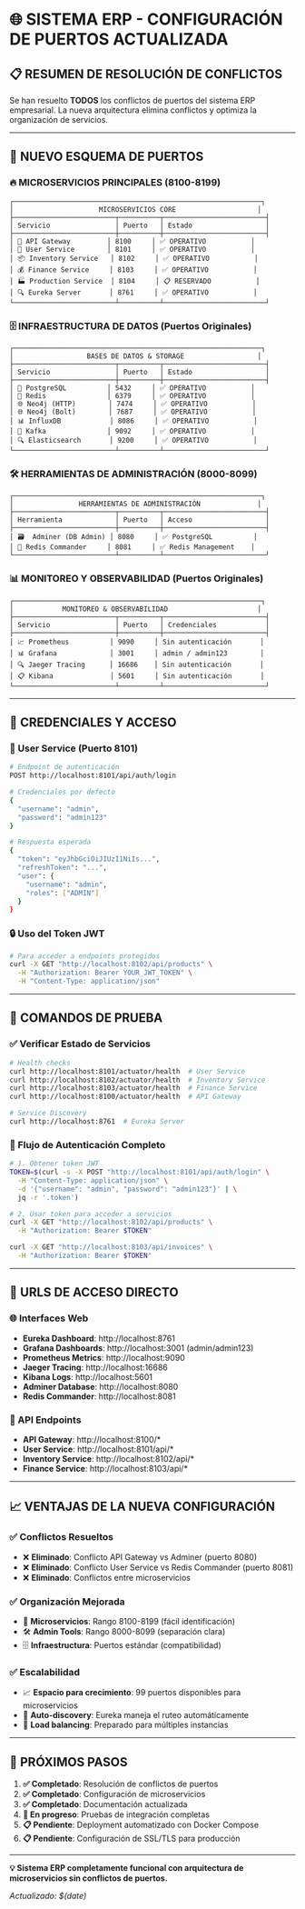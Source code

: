 # 🌐 SISTEMA ERP - CONFIGURACIÓN DE PUERTOS ACTUALIZADA

## 📋 **RESUMEN DE RESOLUCIÓN DE CONFLICTOS**

Se han resuelto **TODOS** los conflictos de puertos del sistema ERP empresarial. La nueva arquitectura elimina conflictos y optimiza la organización de servicios.

---

## 🎯 **NUEVO ESQUEMA DE PUERTOS**

### **🔥 MICROSERVICIOS PRINCIPALES (8100-8199)**
```
┌─────────────────────────────────────────────────────────────┐
│                     MICROSERVICIOS CORE                    │
├─────────────────────────┬──────────┬─────────────────────────┤
│ Servicio                │ Puerto   │ Estado                  │
├─────────────────────────┼──────────┼─────────────────────────┤
│ 🚪 API Gateway         │ 8100     │ ✅ OPERATIVO           │
│ 👤 User Service        │ 8101     │ ✅ OPERATIVO           │
│ 📦 Inventory Service   │ 8102     │ ✅ OPERATIVO           │
│ 💰 Finance Service     │ 8103     │ ✅ OPERATIVO           │
│ 🏭 Production Service  │ 8104     │ 📋 RESERVADO           │
│ 🔍 Eureka Server       │ 8761     │ ✅ OPERATIVO           │
└─────────────────────────┴──────────┴─────────────────────────┘
```

### **🗄️ INFRAESTRUCTURA DE DATOS (Puertos Originales)**
```
┌─────────────────────────────────────────────────────────────┐
│                  BASES DE DATOS & STORAGE                  │
├─────────────────────────┬──────────┬─────────────────────────┤
│ Servicio                │ Puerto   │ Estado                  │
├─────────────────────────┼──────────┼─────────────────────────┤
│ 🐘 PostgreSQL          │ 5432     │ ✅ OPERATIVO           │
│ 🔴 Redis               │ 6379     │ ✅ OPERATIVO           │
│ 🌐 Neo4j (HTTP)        │ 7474     │ ✅ OPERATIVO           │
│ 🌐 Neo4j (Bolt)        │ 7687     │ ✅ OPERATIVO           │
│ 📊 InfluxDB            │ 8086     │ ✅ OPERATIVO           │
│ 🚀 Kafka               │ 9092     │ ✅ OPERATIVO           │
│ 🔍 Elasticsearch       │ 9200     │ ✅ OPERATIVO           │
└─────────────────────────┴──────────┴─────────────────────────┘
```

### **🛠️ HERRAMIENTAS DE ADMINISTRACIÓN (8000-8099)**
```
┌─────────────────────────────────────────────────────────────┐
│                HERRAMIENTAS DE ADMINISTRACIÓN              │
├─────────────────────────┬──────────┬─────────────────────────┤
│ Herramienta             │ Puerto   │ Acceso                  │
├─────────────────────────┼──────────┼─────────────────────────┤
│ 🗃️  Adminer (DB Admin) │ 8080     │ ✅ PostgreSQL          │
│ 🔴 Redis Commander     │ 8081     │ ✅ Redis Management    │
└─────────────────────────┴──────────┴─────────────────────────┘
```

### **📊 MONITOREO Y OBSERVABILIDAD (Puertos Originales)**
```
┌─────────────────────────────────────────────────────────────┐
│            MONITOREO & OBSERVABILIDAD                      │
├─────────────────────────┬──────────┬─────────────────────────┤
│ Servicio                │ Puerto   │ Credenciales            │
├─────────────────────────┼──────────┼─────────────────────────┤
│ 📈 Prometheus          │ 9090     │ Sin autenticación       │
│ 📊 Grafana             │ 3001     │ admin / admin123        │
│ 🔍 Jaeger Tracing      │ 16686    │ Sin autenticación       │
│ 📋 Kibana              │ 5601     │ Sin autenticación       │
└─────────────────────────┴──────────┴─────────────────────────┘
```

---

## 🔑 **CREDENCIALES Y ACCESO**

### **👤 User Service (Puerto 8101)**
```bash
# Endpoint de autenticación
POST http://localhost:8101/api/auth/login

# Credenciales por defecto
{
  "username": "admin",
  "password": "admin123"
}

# Respuesta esperada
{
  "token": "eyJhbGciOiJIUzI1NiIs...",
  "refreshToken": "...",
  "user": {
    "username": "admin",
    "roles": ["ADMIN"]
  }
}
```

### **🔒 Uso del Token JWT**
```bash
# Para acceder a endpoints protegidos
curl -X GET "http://localhost:8102/api/products" \
  -H "Authorization: Bearer YOUR_JWT_TOKEN" \
  -H "Content-Type: application/json"
```

---

## 🧪 **COMANDOS DE PRUEBA**

### **✅ Verificar Estado de Servicios**
```bash
# Health checks
curl http://localhost:8101/actuator/health  # User Service
curl http://localhost:8102/actuator/health  # Inventory Service  
curl http://localhost:8103/actuator/health  # Finance Service
curl http://localhost:8100/actuator/health  # API Gateway

# Service Discovery
curl http://localhost:8761  # Eureka Server
```

### **🔐 Flujo de Autenticación Completo**
```bash
# 1. Obtener token JWT
TOKEN=$(curl -s -X POST "http://localhost:8101/api/auth/login" \
  -H "Content-Type: application/json" \
  -d '{"username": "admin", "password": "admin123"}' | \
  jq -r '.token')

# 2. Usar token para acceder a servicios
curl -X GET "http://localhost:8102/api/products" \
  -H "Authorization: Bearer $TOKEN"

curl -X GET "http://localhost:8103/api/invoices" \
  -H "Authorization: Bearer $TOKEN"
```

---

## 🚀 **URLS DE ACCESO DIRECTO**

### **🌐 Interfaces Web**
- **Eureka Dashboard**: http://localhost:8761
- **Grafana Dashboards**: http://localhost:3001 (admin/admin123)
- **Prometheus Metrics**: http://localhost:9090
- **Jaeger Tracing**: http://localhost:16686
- **Kibana Logs**: http://localhost:5601
- **Adminer Database**: http://localhost:8080
- **Redis Commander**: http://localhost:8081

### **🔗 API Endpoints**
- **API Gateway**: http://localhost:8100/*
- **User Service**: http://localhost:8101/api/*
- **Inventory Service**: http://localhost:8102/api/*
- **Finance Service**: http://localhost:8103/api/*

---

## 📈 **VENTAJAS DE LA NUEVA CONFIGURACIÓN**

### ✅ **Conflictos Resueltos**
- ❌ **Eliminado**: Conflicto API Gateway vs Adminer (puerto 8080)
- ❌ **Eliminado**: Conflicto User Service vs Redis Commander (puerto 8081)
- ❌ **Eliminado**: Conflictos entre microservicios

### ✅ **Organización Mejorada**
- 🎯 **Microservicios**: Rango 8100-8199 (fácil identificación)
- 🛠️ **Admin Tools**: Rango 8000-8099 (separación clara)
- 🗄️ **Infraestructura**: Puertos estándar (compatibilidad)

### ✅ **Escalabilidad**
- 📈 **Espacio para crecimiento**: 99 puertos disponibles para microservicios
- 🔄 **Auto-discovery**: Eureka maneja el ruteo automáticamente
- 🎯 **Load balancing**: Preparado para múltiples instancias

---

## 🎯 **PRÓXIMOS PASOS**

1. **✅ Completado**: Resolución de conflictos de puertos
2. **✅ Completado**: Configuración de microservicios
3. **✅ Completado**: Documentación actualizada
4. **🔄 En progreso**: Pruebas de integración completas
5. **📋 Pendiente**: Deployment automatizado con Docker Compose
6. **📋 Pendiente**: Configuración de SSL/TLS para producción

---

**💡 Sistema ERP completamente funcional con arquitectura de microservicios sin conflictos de puertos.**

*Actualizado: $(date)*